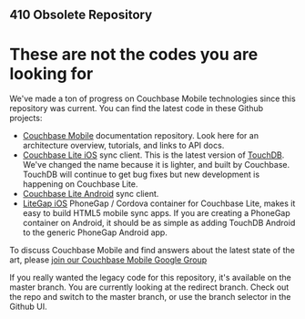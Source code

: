 ## 410 Obsolete Repository

# These are not the codes you are looking for

We've made a ton of progress on Couchbase Mobile technologies since this repository was current. You can find the latest code in these Github projects:

* [Couchbase Mobile](https://github.com/couchbase/mobile) documentation repository. Look here for an architecture overview, tutorials, and links to API docs.
* [Couchbase Lite iOS](https://github.com/couchbase/couchbase-lite-ios) sync client. This is the latest version of [TouchDB](https://github.com/couchbaselabs/TouchDB-iOS). We've changed the name because it is lighter, and built by Couchbase. TouchDB will continue to get bug fixes but new development is happening on Couchbase Lite.
* [Couchbase Lite Android](https://github.com/couchbase/couchbase-lite-android) sync client.
* [LiteGap iOS](https://github.com/couchbaselabs/LiteGap) PhoneGap / Cordova container for Couchbase Lite, makes it easy to build HTML5 mobile sync apps. If you are creating a PhoneGap container on Android, it should be as simple as adding TouchDB Android to the generic PhoneGap Android app.

To discuss Couchbase Mobile and find answers about the latest state of the art, please [join our Couchbase Mobile Google Group](https://groups.google.com/forum/#!forum/mobile-couchbase)

If you really wanted the legacy code for this repository, it's available on the master branch. You are currently looking at the redirect branch. Check out the repo and switch to the master branch, or use the branch selector in the Github UI.

